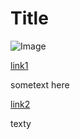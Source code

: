 # Title

![Image](1im.png)

[link1](https://something.com)

sometext here

[link2](some-thing.html)




texty